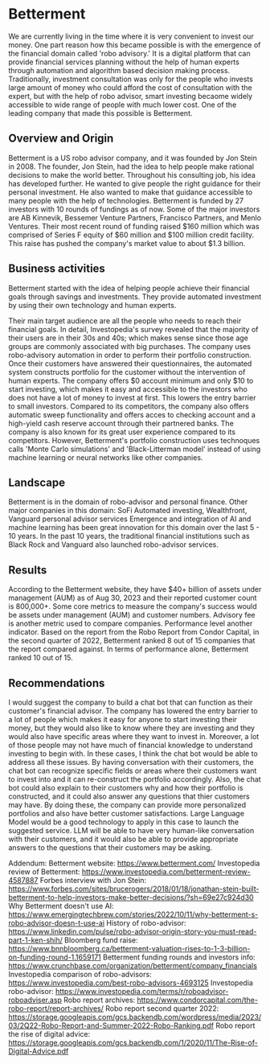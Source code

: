# Betterment

We are currently living in the time where it is very convenient to invest our money. One part reason how this became possible is with the emergence of the financial domain called 'robo advisory.' It is a digital platform that can provide financial services planning without the help of human experts through automation and algorithm based decision making process. Traditionally, investment consultation was only for the people who invests large amount of money who could afford the cost of consultation with the expert, but with the help of robo advisor, smart investing becaome widely accessible to wide range of people with much lower cost. One of the leading company that made this possible is Betterment.

## Overview and Origin

Betterment is a US robo advisor company, and it was founded by Jon Stein in 2008. 
The founder, Jon Stein, had the idea to help people make rational decisions to make the world better. Throughout his consulting job, his idea has developed further. He wanted to give people the right guidance for their personal investment. He also wanted to make that guidance accessible to many people with the help of technologies.
Betterment is funded by 27 investors with 10 rounds of fundings as of now. Some of the major investors are AB Kinnevik, Bessemer Venture Partners, Francisco Partners, and Menlo Ventures. Their most recent round of funding raised $160 million which was comprised of Series F equity of $60 million and $100 million credit facility. This raise has pushed the company's market value to about $1.3 billion. 



## Business activities

Betterment started with the idea of helping people achieve their financial goals through savings and investments. They provide automated investment by using their own technology and human experts. 

Their main target audience are all the people who needs to reach their financial goals. In detail, Investopedia's survey revealed that the majority of their users are in their 30s and 40s; which makes sense since those age groups are commonly associated with big purchases.
The company uses robo-advisory automation in order to perform their portfolio construction. Once their customers have answered their questionnaires, the automated system constructs portfolio for the customer without the intervention of human experts.
The company offers $0 account minimum and only $10 to start investing, which makes it easy and accessible to the investors who does not have a lot of money to invest at first. This lowers the entry barrier to small investors. Compared to its competitors, the company also offers automatic sweep functionality and offers acces to checking account and a high-yield cash reserve account through their partnered banks.
The company is also known for its great user experience compared to its competitors.
However, Betterment's portfolio construction uses technoques calls 'Monte Carlo simulations' and 'Black-Litterman model' instead of using machine learning or neural networks like other companies.


## Landscape

Betterment is in the domain of robo-advisor and personal finance. 
Other major companies in this domain: SoFi Automated investing, Wealthfront, Vanguard personal advisor services
Emergence and integration of AI and machine learning has been great innovation for this domain over the last 5 - 10 years.
In the past 10 years, the traditional financial institutions such as Black Rock and Vanguard also launched robo-advisor services.


## Results

According to the Betterment website, they have $40+ billion of assets under management (AUM) as of Aug 30, 2023 and their reported customer count is 800,000+.
Some core metrics to measure the company's success would be assets under management (AUM) and customer numbers. 
Advisory fee is another metric used to compare companies.
Performance level another indicator.
Based on the report from the Robo Report from Condor Capital, in the second quarter of 2022, Betterment ranked 8 out of 15 companies that the report compared against. In terms of performance alone, Betterment ranked 10 out of 15.



## Recommendations

I would suggest the company to build a chat bot that can function as their customer's financial advisor. The company has lowered the entry barrier to a lot of people which makes it easy for anyone to start investing their money, but they would also like to know where they are investing and they would also have specific areas where they want to invest in. Moreover, a lot of those people may not have much of financial knowledge to understand investing to begin with. 
In these cases, I think the chat bot would be able to address all these issues. By having conversation with their customers, the chat bot can recognize specific fields or areas where their customers want to invest into and it can re-construct the portfolio accordingly. Also, the chat bot could also explain to their customers why and how their portfolio is constructed, and it could also answer any questions that thier customers may have. By doing these, the company can provide more personalized portfolios and also have better customer satisfactions.
Large Language Model would be a good technology to apply in this case to launch the suggested service. LLM will be able to have very human-like conversation with their customers, and it would also be able to provide appropriate answers to the questions that their customers may be asking. 




Addendum:
Betterment website: https://www.betterment.com/
Investopedia review of Betterment: https://www.investopedia.com/betterment-review-4587887
Forbes interview with Jon Stein: https://www.forbes.com/sites/brucerogers/2018/01/18/jonathan-stein-built-betterment-to-help-investors-make-better-decisions/?sh=69e27c924d30
Why Betterment doesn't use AI: https://www.emergingtechbrew.com/stories/2022/10/11/why-betterment-s-robo-advisor-doesn-t-use-ai
History of robo-advisor: https://www.linkedin.com/pulse/robo-advisor-origin-story-you-must-read-part-1-ken-shih/
Bloomberg fund raise: https://www.bnnbloomberg.ca/betterment-valuation-rises-to-1-3-billion-on-funding-round-1.1659171
Betterment funding rounds and investors info: https://www.crunchbase.com/organization/betterment/company_financials
Investopedia comparison of robo-advisors: https://www.investopedia.com/best-robo-advisors-4693125
Investopedia robo-advisor: https://www.investopedia.com/terms/r/roboadvisor-roboadviser.asp
Robo report archives: https://www.condorcapital.com/the-robo-report/report-archives/
Robo report second quarter 2022: https://storage.googleapis.com/gcs.backendb.com/wordpress/media/2023/03/2Q22-Robo-Report-and-Summer-2022-Robo-Ranking.pdf
Robo report the rise of digital advice: https://storage.googleapis.com/gcs.backendb.com/1/2020/11/The-Rise-of-Digital-Advice.pdf




